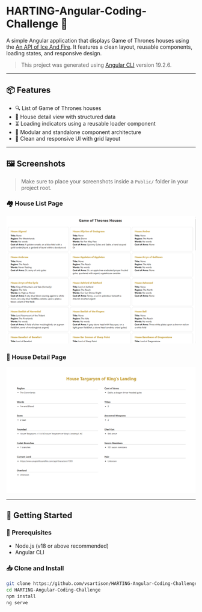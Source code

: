 # HARTING-Angular-Coding-Challenge 🏰

A simple Angular application that displays Game of Thrones houses using the [An API of Ice And Fire](https://anapioficeandfire.com/api/). It features a clean layout, reusable components, loading states, and responsive design.

> This project was generated using [Angular CLI](https://github.com/angular/angular-cli) version 19.2.6.

---

## 📦 Features

- 🔍 List of Game of Thrones houses
- 📄 House detail view with structured data
- ⏳ Loading indicators using a reusable loader component
- 🧩 Modular and standalone component architecture
- 🎨 Clean and responsive UI with grid layout

---

## 🖼️ Screenshots

> Make sure to place your screenshots inside a `Public/` folder in your project root.

### 🏘️ House List Page
![House List Page](public/HouseList.png)

### 🏰 House Detail Page
![House Detail Page](public/HouseDetails.png)

---

## 🚀 Getting Started

### 🔧 Prerequisites

- Node.js (v18 or above recommended)
- Angular CLI

### 📥 Clone and Install

```bash
git clone https://github.com/vsartison/HARTING-Angular-Coding-Challenge.git
cd HARTING-Angular-Coding-Challenge
npm install
ng serve 
